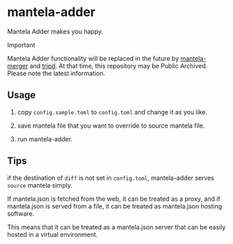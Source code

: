 # mantela-adder

Mantela Adder makes you happy.

> [!IMPORTANT]
> Mantela Adder functionality will be replaced in the future by [mantela-merger](https://github.com/tkytel/mantela-merger) and [tripd](https://github.com/tkytel/tripd).
> At that time, this repository may be Public Archived.
> Please note the latest information.


## Usage

1. copy `config.sample.toml` to `config.toml` and change it as you like.

2. save mantela file that you want to override to source mantela file.

3. run mantela-adder.

## Tips

if the destination of `diff` is not set in `config.toml`, mantela-adder serves `source` mantela simply.

If mantela.json is fetched from the web, it can be treated as a proxy, and if mantela.json is served from a file, it can be treated as mantela.json hosting software.

This means that it can be treated as a mantela.json server that can be easily hosted in a virtual environment.
